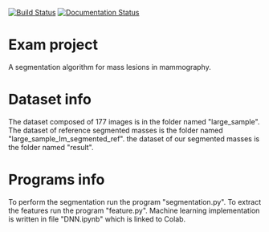 [![Build Status](https://travis-ci.org/SaraSaponaro/segmentation_program.svg?branch=master)](https://travis-ci.org/SaraSaponaro/segmentation_program)
[![Documentation Status](https://readthedocs.org/projects/segmentation-program/badge/?version=latest)](https://segmentation-program.readthedocs.io/en/latest/?badge=latest)


# Exam project
A segmentation algorithm for mass lesions in mammography.

# Dataset info
The dataset composed of 177 images is in the folder named "large_sample".
The dataset of reference segmented masses is the folder named "large_sample_Im_segmented_ref".
the dataset of our segmented masses is the folder named "result".

# Programs info
To perform the segmentation run the program "segmentation.py".
To extract the features run the program "feature.py".
Machine learning implementation is written in file "DNN.ipynb" which is linked to Colab.



